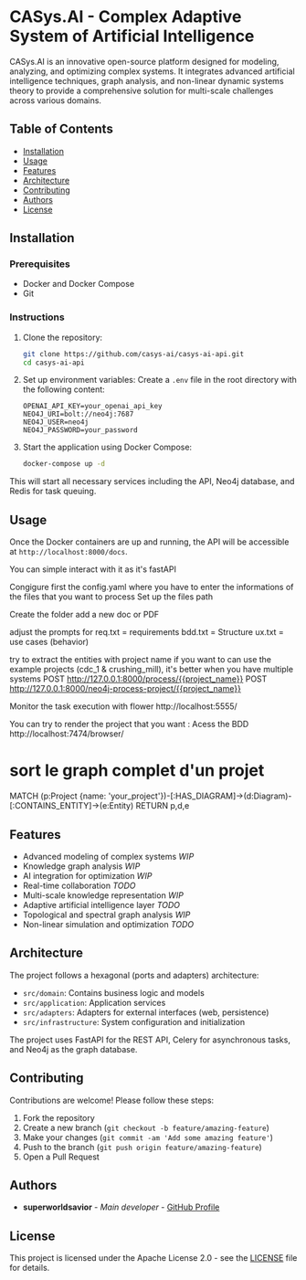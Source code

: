 # CASys.AI - Complex Adaptive System of Artificial Intelligence

CASys.AI is an innovative open-source platform designed for modeling, analyzing, and optimizing complex systems. It
integrates advanced artificial intelligence techniques, graph analysis, and non-linear dynamic systems theory to provide
a comprehensive solution for multi-scale challenges across various domains.

## Table of Contents

- [Installation](#installation)
- [Usage](#usage)
- [Features](#features)
- [Architecture](#architecture)
- [Contributing](#contributing)
- [Authors](#authors)
- [License](#license)

## Installation

### Prerequisites

- Docker and Docker Compose
- Git

### Instructions

1. Clone the repository:
    ```bash
    git clone https://github.com/casys-ai/casys-ai-api.git
    cd casys-ai-api
    ```

2. Set up environment variables:
   Create a `.env` file in the root directory with the following content:
    ```
    OPENAI_API_KEY=your_openai_api_key
    NEO4J_URI=bolt://neo4j:7687
    NEO4J_USER=neo4j
    NEO4J_PASSWORD=your_password
    ```

3. Start the application using Docker Compose:
    ```bash
    docker-compose up -d
    ```

This will start all necessary services including the API, Neo4j database, and Redis for task queuing.

## Usage

Once the Docker containers are up and running, the API will be accessible at `http://localhost:8000/docs`.

You can simple interact with it as it's fastAPI

Congigure first the config.yaml where you have to enter the informations of the files that you want to process
Set up the files path

Create the folder
add a new doc or PDF

adjust the prompts for
req.txt = requirements
bdd.txt = Structure
ux.txt = use cases (behavior)

try to extract the entities with project name
if you want to can use the example projects (cdc_1 & crushing_mill), it's better when you have multiple systems
POST http://127.0.0.1:8000/process/{{project_name}}
POST http://127.0.0.1:8000/neo4j-process-project/{{project_name}}

Monitor the task execution with flower
http://localhost:5555/

You can try to render the project that you want :
Acess the BDD
http://localhost:7474/browser/

# sort le graph complet d'un projet

MATCH (p:Project {name: 'your_project'})-[:HAS_DIAGRAM]->(d:Diagram)-[:CONTAINS_ENTITY]->(e:Entity)
RETURN p,d,e

## Features

- Advanced modeling of complex systems _WIP_
- Knowledge graph analysis _WIP_
- AI integration for optimization _WIP_
- Real-time collaboration _TODO_
- Multi-scale knowledge representation _WIP_
- Adaptive artificial intelligence layer _TODO_
- Topological and spectral graph analysis _WIP_
- Non-linear simulation and optimization _TODO_

## Architecture

The project follows a hexagonal (ports and adapters) architecture:

- `src/domain`: Contains business logic and models
- `src/application`: Application services
- `src/adapters`: Adapters for external interfaces (web, persistence)
- `src/infrastructure`: System configuration and initialization

The project uses FastAPI for the REST API, Celery for asynchronous tasks, and Neo4j as the graph database.

## Contributing

Contributions are welcome! Please follow these steps:

1. Fork the repository
2. Create a new branch (`git checkout -b feature/amazing-feature`)
3. Make your changes (`git commit -am 'Add some amazing feature'`)
4. Push to the branch (`git push origin feature/amazing-feature`)
5. Open a Pull Request

## Authors

- **superworldsavior** - *Main developer* - [GitHub Profile](https://github.com/superworldsavior)

## License

This project is licensed under the Apache License 2.0 - see the [LICENSE](LICENSE) file for details.